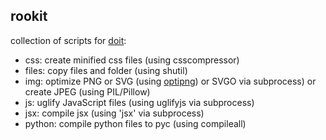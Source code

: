 rookit
------
collection of scripts for [doit](http://pydoit.org/):
 - css: create minified css files (using csscompressor)
 - files: copy files and folder (using shutil)
 - img: optimize PNG or SVG (using [optipng](http://optipng.sourceforge.net/)) or SVGO via subprocess) or create JPEG (using PIL/Pillow)
 - js: uglify JavaScript files  (using uglifyjs via subprocess)
 - jsx: compile jsx (using 'jsx' via subprocess)
 - python: compile python files to pyc (using compileall)
